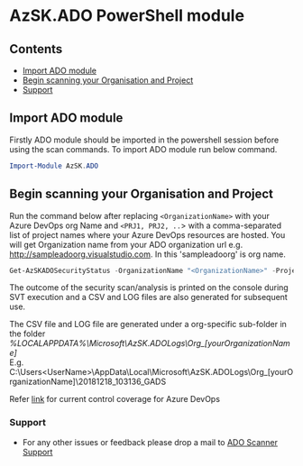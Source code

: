 # AzSK.ADO PowerShell module

## Contents
 -  [Import ADO module](Readme.md#import-ado-module)
 -  [Begin scanning your Organisation and Project](Readme.md#begin-scanning-your-organisation-and-project)
 -  [Support](Readme.md#Support)


## Import ADO module
Firstly ADO module should be imported in the powershell session before using the scan commands. To import ADO module run below command.
```PowerShell
Import-Module AzSK.ADO
```
## Begin scanning your Organisation and Project

Run the command below after replacing `<OrganizationName>` with your Azure DevOps org Name 
and `<PRJ1, PRJ2, ..`> with a comma-separated list of project names where your Azure DevOps resources are hosted.
You will get Organization name from your ADO organization url e.g. http://sampleadoorg.visualstudio.com. In this 'sampleadoorg' is org name.

```PowerShell
Get-AzSKADOSecurityStatus -OrganizationName "<OrganizationName>" -ProjectNames "<PRJ1, PRJ2,...etc.>"
```

The outcome of the security scan/analysis is printed on the console during SVT execution and a CSV and LOG files are 
also generated for subsequent use.

The CSV file and LOG file are generated under a org-specific sub-folder in the folder  
*%LOCALAPPDATA%\Microsoft\AzSK.ADOLogs\Org_[yourOrganizationName]*  
E.g.  
C:\Users\<UserName>\AppData\Local\Microsoft\AzSK.ADOLogs\Org_[yourOrganizationName]\20181218_103136_GADS

Refer [link](/ControlCoverage) for current control coverage for Azure DevOps

### Support
- For any other issues or feedback please drop a mail to <a href="mailto:azskadosup@microsoft.com">ADO Scanner Support</a>
